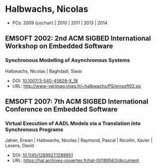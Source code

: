 # Halbwachs, Nicolas

* PCs: 2009 (cochair) | 2010 | 2011 | 2013 | 2014

## EMSOFT 2002: 2nd ACM SIGBED International Workshop on Embedded Software

### Synchronous Modelling of Asynchronous Systems
Halbwachs, Nicolas | Baghdadi, Siwar
* DOI: [10.1007/3-540-45828-X_18](https://doi.org/10.1007/3-540-45828-X_18)
* URL: <http://www-verimag.imag.fr/~halbwachs/PS/emsoft02.ps>

## EMSOFT 2007: 7th ACM SIGBED International Conference on Embedded Software

### Virtual Execution of AADL Models via a Translation into Synchronous Programs
Jahier, Erwan | Halbwachs, Nicolas | Raymond, Pascal | Nicollin, Xavier | Lesens, David
* DOI: [10.1145/1289927.1289951](https://doi.org/10.1145/1289927.1289951)
* URL: <https://hal.archives-ouvertes.fr/hal-00189563/document>

